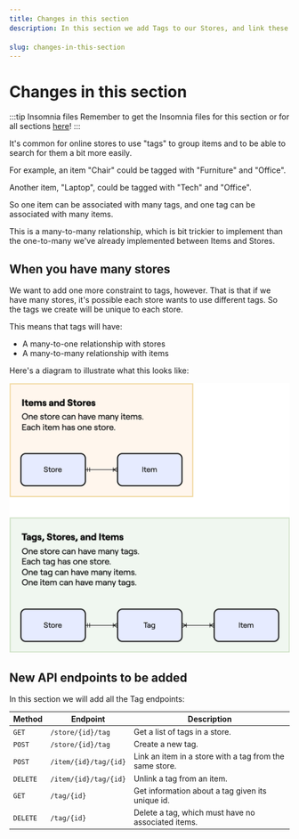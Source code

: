 ```yaml
---
title: Changes in this section
description: In this section we add Tags to our Stores, and link these to Items using a many-to-many relationship.

slug: changes-in-this-section
---
```


# Changes in this section

:::tip Insomnia files
Remember to get the Insomnia files for this section or for all sections [here](/insomnia-files/)!
:::

It's common for online stores to use "tags" to group items and to be able to search for them a bit more easily.

For example, an item "Chair" could be tagged with "Furniture" and "Office".

Another item, "Laptop", could be tagged with "Tech" and "Office".

So one item can be associated with many tags, and one tag can be associated with many items.

This is a many-to-many relationship, which is bit trickier to implement than the one-to-many we've already implemented between Items and Stores.

## When you have many stores

We want to add one more constraint to tags, however. That is that if we have many stores, it's possible each store wants to use different tags. So the tags we create will be unique to each store.

This means that tags will have:

- A many-to-one relationship with stores
- A many-to-many relationship with items

Here's a diagram to illustrate what this looks like:

![ER database model showing relationships](./assets/db_model.drawio.png)

## New API endpoints to be added

In this section we will add all the Tag endpoints:


| Method   | Endpoint              | Description                                             |
| -------- | --------------------- | ------------------------------------------------------- |
| `GET`    | `/store/{id}/tag`     | Get a list of tags in a store.                          |
| `POST`   | `/store/{id}/tag`     | Create a new tag.                                       |
| `POST`   | `/item/{id}/tag/{id}` | Link an item in a store with a tag from the same store. |
| `DELETE` | `/item/{id}/tag/{id}` | Unlink a tag from an item.                              |
| `GET`    | `/tag/{id}`           | Get information about a tag given its unique id.        |
| `DELETE` | `/tag/{id}`           | Delete a tag, which must have no associated items.      |